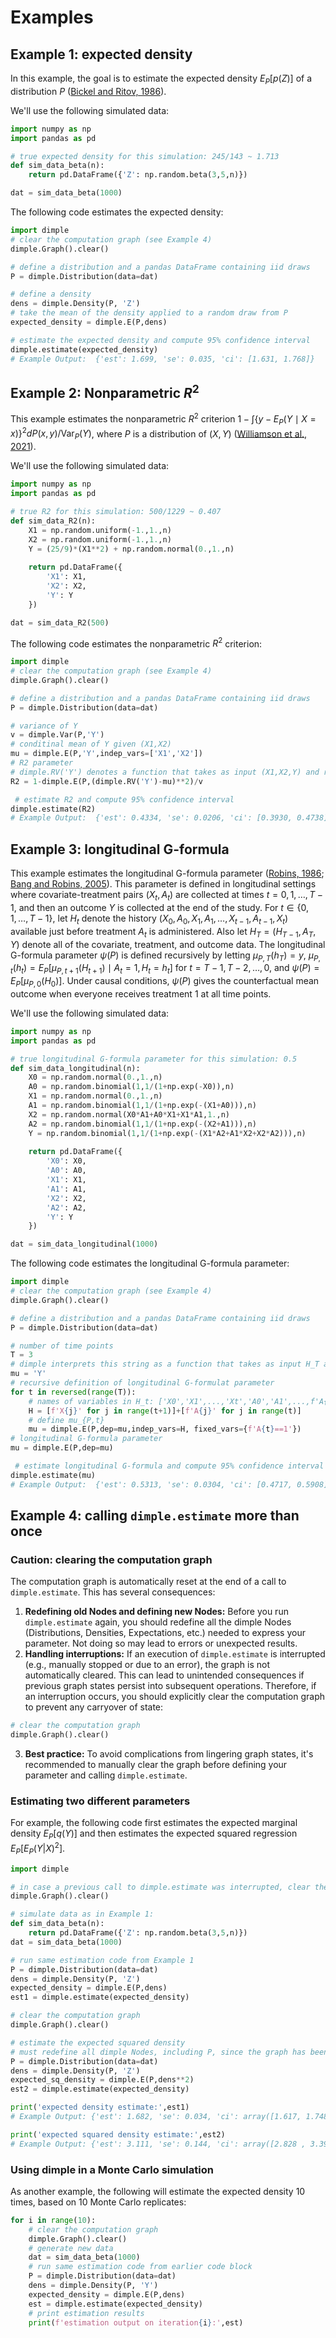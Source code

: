 
# Examples

## Example 1: expected density

In this example, the goal is to estimate the expected density $E_P[p(Z)]$ of a distribution $P$ ([Bickel and Ritov, 1986](https://www.jstor.org/stable/25050710)).

We'll use the following simulated data:
```python
import numpy as np
import pandas as pd

# true expected density for this simulation: 245/143 ~ 1.713
def sim_data_beta(n):
    return pd.DataFrame({'Z': np.random.beta(3,5,n)})

dat = sim_data_beta(1000)
```
The following code estimates the expected density:
```python
import dimple
# clear the computation graph (see Example 4)
dimple.Graph().clear()

# define a distribution and a pandas DataFrame containing iid draws
P = dimple.Distribution(data=dat)

# define a density
dens = dimple.Density(P, 'Z')
# take the mean of the density applied to a random draw from P
expected_density = dimple.E(P,dens)

# estimate the expected density and compute 95% confidence interval
dimple.estimate(expected_density) 
# Example Output:  {'est': 1.699, 'se': 0.035, 'ci': [1.631, 1.768]}
```

## Example 2: Nonparametric $R^2$

This example estimates the nonparametric $R^2$ criterion $1-\int \{y-E_P(Y\mid X=x)\}^2 dP(x,y)/\mathrm{Var}_P(Y)$, where $P$ is a distribution of $(X,Y)$ ([Williamson et al., 2021](https://doi.org/10.1111/biom.13392)).

We'll use the following simulated data:
```python
import numpy as np
import pandas as pd

# true R2 for this simulation: 500/1229 ~ 0.407
def sim_data_R2(n):
    X1 = np.random.uniform(-1.,1.,n)
    X2 = np.random.uniform(-1.,1.,n)
    Y = (25/9)*(X1**2) + np.random.normal(0.,1.,n)
    
    return pd.DataFrame({
        'X1': X1,
        'X2': X2,
        'Y': Y
    })

dat = sim_data_R2(500)
```
The following code estimates the nonparametric $R^2$ criterion:
```python
import dimple
# clear the computation graph (see Example 4)
dimple.Graph().clear()

# define a distribution and a pandas DataFrame containing iid draws
P = dimple.Distribution(data=dat) 

# variance of Y
v = dimple.Var(P,'Y')
# conditinal mean of Y given (X1,X2)
mu = dimple.E(P,'Y',indep_vars=['X1','X2'])
# R2 parameter
# dimple.RV('Y') denotes a function that takes as input (X1,X2,Y) and returns Y.
R2 = 1-dimple.E(P,(dimple.RV('Y')-mu)**2)/v

 # estimate R2 and compute 95% confidence interval
dimple.estimate(R2)
# Example Output:  {'est': 0.4334, 'se': 0.0206, 'ci': [0.3930, 0.4738]}
```


## Example 3: longitudinal G-formula

This example estimates the longitudinal G-formula parameter ([Robins, 1986](https://doi.org/10.1016/0270-0255(86)90088-6); [Bang and Robins, 2005](https://doi.org/10.1111/j.1541-0420.2005.00377.x)). This parameter is defined in longitudinal settings where covariate-treatment pairs $(X_t,A_t)$ are collected at times $t=0,1,\ldots,T-1$, and then an outcome $Y$ is collected at the end of the study. For $t\in\{0,1,\ldots,T-1\}$, let $H_t$ denote the history $(X_0,A_0,X_1,A_1,\ldots,X_{t-1},A_{t-1},X_t)$ available just before treatment $A_t$ is administered. Also let $H_T=(H_{T-1},A_T,Y)$ denote all of the covariate, treatment, and outcome data. The longitudinal G-formula parameter $\psi(P)$ is defined recursively by letting $\mu_{P,T}(h_T)=y$, $\mu_{P,t}(h_t)=E_P[\mu_{P,t+1}(H_{t+1})\mid A_t=1,H_t=h_t]$ for $t=T-1,T-2,\ldots,0$, and $\psi(P)=E_P[\mu_{P,0}(H_0)]$. Under causal conditions, $\psi(P)$ gives the counterfactual mean outcome when everyone receives treatment $1$ at all time points.

We'll use the following simulated data:
```python
import numpy as np
import pandas as pd

# true longitudinal G-formula parameter for this simulation: 0.5
def sim_data_longitudinal(n):
    X0 = np.random.normal(0.,1.,n)
    A0 = np.random.binomial(1,1/(1+np.exp(-X0)),n)
    X1 = np.random.normal(0.,1.,n)
    A1 = np.random.binomial(1,1/(1+np.exp(-(X1+A0))),n)
    X2 = np.random.normal(X0*A1+A0*X1+X1*A1,1.,n)
    A2 = np.random.binomial(1,1/(1+np.exp(-(X2+A1))),n)
    Y = np.random.binomial(1,1/(1+np.exp(-(X1*A2+A1*X2+X2*A2))),n)
    
    return pd.DataFrame({
        'X0': X0,
        'A0': A0,
        'X1': X1,
        'A1': A1,
        'X2': X2,
        'A2': A2,
        'Y': Y
    })

dat = sim_data_longitudinal(1000)
```
The following code estimates the longitudinal G-formula parameter:
```python
import dimple
# clear the computation graph (see Example 4)
dimple.Graph().clear()

# define a distribution and a pandas DataFrame containing iid draws
P = dimple.Distribution(data=dat) 

# number of time points
T = 3
# dimple interprets this string as a function that takes as input H_T and returns Y
mu = 'Y'
# recursive definition of longitudinal G-formulat parameter
for t in reversed(range(T)):
    # names of variables in H_t: ['X0','X1',...,'Xt','A0','A1',...,f'A{t-1}']
    H = [f'X{j}' for j in range(t+1)]+[f'A{j}' for j in range(t)]
    # define mu_{P,t}
    mu = dimple.E(P,dep=mu,indep_vars=H, fixed_vars={f'A{t}==1'})
# longitudinal G-formula parameter
mu = dimple.E(P,dep=mu)

 # estimate longitudinal G-formula and compute 95% confidence interval
dimple.estimate(mu)
# Example Output:  {'est': 0.5313, 'se': 0.0304, 'ci': [0.4717, 0.5908]}
```


## Example 4: calling ```dimple.estimate``` more than once

### Caution: clearing the computation graph
The computation graph is automatically reset at the end of a call to ```dimple.estimate```. This has several consequences:
1. **Redefining old Nodes and defining new Nodes:** Before you run ```dimple.estimate``` again, you should redefine all the dimple Nodes (Distributions, Densities, Expectations, etc.) needed to express your parameter. Not doing so may lead to errors or unexpected results.
2. **Handling interruptions:** If an execution of ```dimple.estimate``` is interrupted (e.g., manually stopped or due to an error), the graph is not automatically cleared. This can lead to unintended consequences if previous graph states persist into subsequent operations. Therefore, if an interruption occurs, you should explicitly clear the computation graph to prevent any carryover of state:
```python
# clear the computation graph
dimple.Graph().clear()
```
3. **Best practice:** To avoid complications from lingering graph states, it's recommended to manually clear the graph before defining your parameter and calling ```dimple.estimate```.


### Estimating two different parameters
For example, the following code first estimates the expected marginal density $E_P[q(Y)]$ and then estimates the expected squared regression $E_P[E_P(Y|X)^2]$.
```python
import dimple

# in case a previous call to dimple.estimate was interrupted, clear the computation graph
dimple.Graph().clear()

# simulate data as in Example 1:
def sim_data_beta(n):
    return pd.DataFrame({'Z': np.random.beta(3,5,n)})
dat = sim_data_beta(1000)

# run same estimation code from Example 1
P = dimple.Distribution(data=dat)
dens = dimple.Density(P, 'Z')
expected_density = dimple.E(P,dens)
est1 = dimple.estimate(expected_density) 

# clear the computation graph
dimple.Graph().clear()

# estimate the expected squared density
# must redefine all dimple Nodes, including P, since the graph has been cleared!
P = dimple.Distribution(data=dat)
dens = dimple.Density(P, 'Z')
expected_sq_density = dimple.E(P,dens**2)
est2 = dimple.estimate(expected_density) 

print('expected density estimate:',est1)
# Example Output: {'est': 1.682, 'se': 0.034, 'ci': array([1.617, 1.748])}

print('expected squared density estimate:',est2)
# Example Output: {'est': 3.111, 'se': 0.144, 'ci': array([2.828 , 3.393])}
```

### Using dimple in a Monte Carlo simulation

As another example, the following will estimate the expected density 10 times, based on 10 Monte Carlo replicates:
```python
for i in range(10):
    # clear the computation graph
    dimple.Graph().clear()
    # generate new data
    dat = sim_data_beta(1000)
    # run same estimation code from earlier code block
    P = dimple.Distribution(data=dat)
    dens = dimple.Density(P, 'Y')
    expected_density = dimple.E(P,dens)
    est = dimple.estimate(expected_density)
    # print estimation results
    print(f'estimation output on iteration{i}:',est)
```
